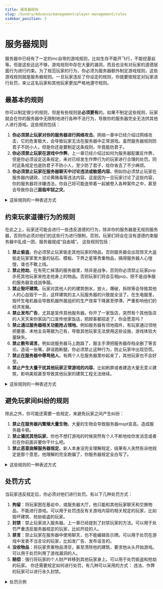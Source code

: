 ```yaml
---
title: 服务器规则
slug: /Sundry/Advance/management/player-management/rules
sidebar_position: 3
---
```


# 服务器规则

服务器中已经有了一定的mc自带的游戏规则，比如生存不能开飞行，不能挖基岩等。但是这些远远不够，游戏规则中存在大量的漏洞，而且也没有对玩家的道德层面行为进行约束。为了规范玩家的行为，你必须为服务器额外制定游戏规则，这些游戏规则就是服务器规则。一旦玩家违反了你设定的规则，你就要按规定对玩家进行处罚，来让这名玩家和其他玩家更加严格地遵守规则。

## 最基本的规则

你可以制定很少的规则，但是有些规则是**必须要有**的。如果不制定这些规则，玩家就会在你的服务器中无限制地进行各种不法行为，导致你的服务器完全无法供其他人进行游戏。这些规则包括：

1. **你必须禁止玩家对你的服务器进行网络攻击**。网络一章中已经介绍过网络攻击，它的危害极大，会导致玩家无法在服务器中正常游戏。虽然服务器规则防君子不防小人，但是你还是要制定这条规则，毕竟能防君子。
2. **你必须禁止玩家在游戏中作弊**。上一章已经介绍过如何为服务器配置反作弊，但是你必须设定这条规定，来对已经发生作弊行为的玩家进行合理的处罚。同时这条规定也是防君子不防小人，至少防了君子，给你省去了不少麻烦。
3. **你必须禁止玩家在服务器聊天中讨论违法或敏感内容**。例如你必须禁止玩家在服务器内键政、讨论黄赌毒等违法内容。这是因为一旦玩家讨论了这些内容，你的服务器将涉嫌违法，你自己将可能连带着一起被卷入各种案件之中，甚至会导致你自己**面临牢狱之灾**。

<details>
  <summary>这些规则的一种表述方式</summary>

1. 禁止对服务器发起网络攻击，例如：DDoS攻击、假人压测、远程桌面爆破等。你的行为会导致所有玩家都无法正常进入服务器游戏。
2. 禁止在游戏中作弊（开挂），例如：矿透、杀戮光环、未经允许使用特殊手段开创造、利用游戏机制或程序的漏洞等。你的行为会破坏游戏公平，造成其他人无法在服务器中正常游戏。
3. 禁止在游戏中讨论违法或敏感内容，例如不得提及政治人物、暗示一些政治性行为，也不能发送涉嫌黄赌毒的网站，或讨论相关内容。你不能以任何形式进行相关话题的讨论，包括通过聊天、建造建筑、为生物命名、写告示牌等。

</details>

## 约束玩家道德行为的规则

在此之上，玩家还可能会进行一些违反道德的行为，除非你的服务器是无规则服务器，否则你必须对他们的这些行为进行限制，否则，玩家们将会在没有道德约束服务器中乱成一团，服务器就成“自由城”。 这些规则包括：
1. **禁止偷盗**。你必须禁止玩家偷走其他玩家的物品，否则服务器会出现惊天大盗偷走玩家家里大量的钻石、模板、下界之星等贵重物品，搞得服务器人心惶惶，谁也不敢上线。
2. **禁止抢劫**。在有死亡掉落的服务器里，除非是战争，否则你必须禁止玩家pvp杀死其他玩家来抢走他身上的物品。否则玩家们将会互相pvp，把不是战争服的服务器变成战争服。
3. **禁止毁坏建筑**。玩家对其他人的的建筑倒水，放火，爆破，拆除等会导致其他人的心血毁于一旦，这样建筑的主人玩服务器的兴致就全没了。在生电服里，毁坏生电机器会导致机器所属组织的生产效率下降甚至停滞，严重影响他们的经济发展。
4. **禁止发布广告**，尤其是宣传其他服务器。你开了一家饭店，突然有个其他饭店的人天天来你家店门口宣传他家饭店，把顾客都招走了，你会愿意吗？
5. **禁止通过服务器相关功能抢占领地**。例如服务器有领地插件，有玩家通过领地把要塞、末地主岛等据为己有，导致其他玩家无法使用这些设施，游戏体验大量缺失。
6. **禁止散布谣言**。例如说服务器马上跑路了，服主手滑把服务器存档全删了等言论。造谣一张嘴，辟谣跑断腿，你必须禁止这种行为，防止玩家中出现恐慌。
7. **禁止在服务器中辱骂他人**。有两个人在服务器里吵起来了，其他玩家也不会好受。
8. **禁止产生大量干扰其他玩家正常游戏的内容**。比如刷屏或者建造大量无意义建筑，影响美观甚至导致其他玩家的建筑工程无法继续。

<details>
  <summary>这些规则的一种表述方式</summary>

4. 禁止偷盗，比如未经他人允许就从不属于自己的箱子中拿走物品。野外遇到的箱子也不要随意拿走里面的东西，因为这可能是其他已经下线的玩家正在开荒，或者是正在建造一些建筑。
5. 禁止抢劫，例如通过岩浆、放火、陷阱等杀死其他玩家来获取他身上的物品。
6. 禁止毁坏他人建筑。如果不小心破坏了他人建筑，必须马上修好，如果没有能力修复，必须尽快找到建筑主人协商解决。如果毁坏行为造成了建筑所有者时间的浪费或游戏内资源损失，你将受到处罚。
7. 禁止发布广告，包括其他服务器的广告，或其他产品的广告。
8. 禁止散布谣言，无论是否与服务器相关。
9. 禁止辱骂他人。你不能在服务器聊天中侮辱谩骂他人，也不能通过建筑、告示牌暗示等方式对他人进行辱骂或诋毁。
10. 禁止在服务器聊天区刷屏。
11. 禁止在公共区域建造大量无意义的建筑，一经发现将立即全部拆除，不予补偿。
12. 禁止用领地功能占领服务器内重要结构如末地传送门、要塞等或其他玩家的建筑。

</details>

## 避免玩家间纠纷的规则

除此之外，你可能还需要一些规定，来避免玩家之间产生纠纷：
1. **禁止在服务器内繁殖大量生物**。大量的生物会导致服务器mspt变高，造成服务器卡顿。
2. **禁止骚扰其他玩家**。你也不想打游戏的时候突然有个人不断地给你发消息或者拦在你前面非要你干什么吧。
3. **禁止恶意曲解服务器规定**。新人本身没完全理解规定，结果有人突然告诉他规定是那个意思，他理解的完全跑偏了，你服务器规定全白写了。

<details>
  <summary>这些规则的一种表述方式</summary>

13. 禁止在服务器内繁殖大量生物，尤其是建造巨大的村民交易所。大量的生物会导致服务器mspt变高，造成服务器卡顿，一经发现立即拆除，不予补偿。
14. 禁止骚扰其他玩家，包括向某玩家发出令他不适的言论或做出令他不适的行为，或未经其他玩家允许强行闯入其领地内。
15. 禁止向他人恶意曲解服务器规定，尤其是向新玩家以不当的方式解释服务器规定导致他理解错误甚至违反规定。
除了以上通用规定，各种具体类型的服务器也需要具体的规定。

</details>

## 处罚方式

当玩家违反规定后，你必须对他们进行处罚。有以下几种处罚方式：
1. **拘留**：将玩家困在基岩中，或服务器大厅，他只能和其他玩家聊天和交换物品，不能进行游戏。可以用于处罚违反有关游戏内容的相关规定的玩家，比如毁坏建筑、抢劫偷盗的玩家。
2. **封禁**：禁止玩家进入服务器。上一章已经提到了封禁玩家的方法。可以用于处罚严重违反服务器规定的玩家，比如开挂的人。
3. **禁言**：禁止玩家在服务器中使用聊天，也不能编辑告示牌。可以用于处罚在游戏中发表不当言论的玩家，比如发广告、发布谣言的。
4. **没收物品**：将玩家贵重物品清空，甚至清除他的建筑，要求他从头开始游戏。可以用于处罚利用了游戏漏洞的人。
5. **赔偿**：强行将玩家的个人财产转移到其他玩家身上。可以用于处罚偷盗和抢劫的玩家。
你还需要规定如何进行处罚，有几种可以采用的方式： 违法、作弊的玩家可以进行永久封禁。

<details>
    <summary>处罚示例</summary>

- 按照毁坏建筑的程度给玩家拘留几天几周甚至封禁。 按照辱骂他人的程度或谣言影响的严重性给玩家进行不同时长的禁言。
- 建造大量无意义建筑或滥用领地功能的玩家进行拘留。
- 如果玩家偷盗了其他玩家少量的贵重物品，可以仅要求玩家归还或赔偿。毁坏小型建筑时如果建筑所有者同意，也可以仅赔偿。

</details>